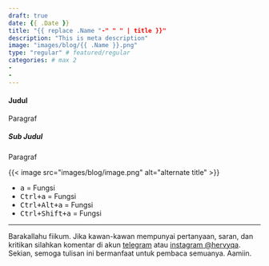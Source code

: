 ```yaml
---
draft: true
date: {{ .Date }}
title: "{{ replace .Name "-" " " | title }}"
description: "This is meta description"
image: "images/blog/{{ .Name }}.png"
type: "regular" # featured/regular
categories: # max 2
-
-
---
```


#### Judul

Paragraf

##### Sub Judul

Paragraf

{{< image src="images/blog/image.png" alt="alternate title" >}}

- <kbd><kbd>a</kbd></kbd> = Fungsi
- <kbd><kbd>Ctrl</kbd>+<kbd>a</kbd></kbd> = Fungsi
- <kbd><kbd>Ctrl</kbd>+<kbd>Alt</kbd>+<kbd>a</kbd></kbd> = Fungsi
- <kbd><kbd>Ctrl</kbd>+<kbd>Shift</kbd>+<kbd>a</kbd></kbd> = Fungsi

***

Barakallahu fiikum.
Jika kawan-kawan mempunyai pertanyaan, saran, dan kritikan silahkan komentar di akun [telegram](https://t.me/hervyqa) atau [instagram @hervyqa](https://instagram.com/hervyqa).
Sekian, semoga tulisan ini bermanfaat untuk pembaca semuanya. Aamiin.

